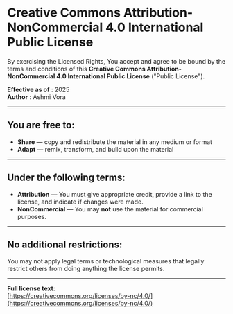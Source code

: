 # Creative Commons Attribution-NonCommercial 4.0 International Public License

By exercising the Licensed Rights, You accept and agree to be bound by the terms and conditions of this **Creative Commons Attribution-NonCommercial 4.0 International Public License** ("Public License").

**Effective as of** :  2025  
**Author** :  Ashmi Vora

---

## You are free to:

- **Share** — copy and redistribute the material in any medium or format  
- **Adapt** — remix, transform, and build upon the material

---

##  Under the following terms:

- **Attribution** — You must give appropriate credit, provide a link to the license, and indicate if changes were made.  
- **NonCommercial** — You may **not** use the material for commercial purposes.

---

##  No additional restrictions:

You may not apply legal terms or technological measures that legally restrict others from doing anything the license permits.

---
 **Full license text**:  
[https://creativecommons.org/licenses/by-nc/4.0/](https://creativecommons.org/licenses/by-nc/4.0/)
